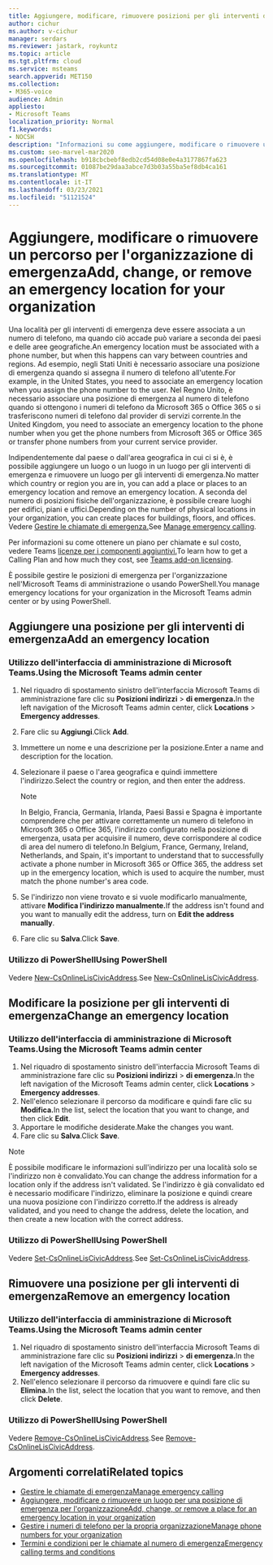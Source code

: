 ```yaml
---
title: Aggiungere, modificare, rimuovere posizioni per gli interventi di emergenza
author: cichur
ms.author: v-cichur
manager: serdars
ms.reviewer: jastark, roykuntz
ms.topic: article
ms.tgt.pltfrm: cloud
ms.service: msteams
search.appverid: MET150
ms.collection:
- M365-voice
audience: Admin
appliesto:
- Microsoft Teams
localization_priority: Normal
f1.keywords:
- NOCSH
description: "Informazioni su come aggiungere, modificare o rimuovere una posizione per gli interventi di emergenza per l'organizzazione nell'Microsoft Teams di amministrazione. "
ms.custom: seo-marvel-mar2020
ms.openlocfilehash: b918cbcbebf8edb2cd54d08e0e4a3177867fa623
ms.sourcegitcommit: 01087be29daa3abce7d3b03a55ba5ef8db4ca161
ms.translationtype: MT
ms.contentlocale: it-IT
ms.lasthandoff: 03/23/2021
ms.locfileid: "51121524"
---
```

# <a name="add-change-or-remove-an-emergency-location-for-your-organization"></a><span data-ttu-id="edec1-103">Aggiungere, modificare o rimuovere un percorso per l'organizzazione di emergenza</span><span class="sxs-lookup"><span data-stu-id="edec1-103">Add, change, or remove an emergency location for your organization</span></span>

<span data-ttu-id="edec1-104">Una località per gli interventi di emergenza deve essere associata a un numero di telefono, ma quando ciò accade può variare a seconda dei paesi e delle aree geografiche.</span><span class="sxs-lookup"><span data-stu-id="edec1-104">An emergency location must be associated with a phone number, but when this happens can vary between countries and regions.</span></span> <span data-ttu-id="edec1-105">Ad esempio, negli Stati Uniti è necessario associare una posizione di emergenza quando si assegna il numero di telefono all'utente.</span><span class="sxs-lookup"><span data-stu-id="edec1-105">For example, in the United States, you need to associate an emergency location when you assign the phone number to the user.</span></span> <span data-ttu-id="edec1-106">Nel Regno Unito, è necessario associare una posizione di emergenza al numero di telefono quando si ottengono i numeri di telefono da Microsoft 365 o Office 365 o si trasferiscono numeri di telefono dal provider di servizi corrente.</span><span class="sxs-lookup"><span data-stu-id="edec1-106">In the United Kingdom, you need to associate an emergency location to the phone number when you get the phone numbers from Microsoft 365 or Office 365 or transfer phone numbers from your current service provider.</span></span>

<span data-ttu-id="edec1-107">Indipendentemente dal paese o dall'area geografica in cui ci si è, è possibile aggiungere un luogo o un luogo in un luogo per gli interventi di emergenza e rimuovere un luogo per gli interventi di emergenza.</span><span class="sxs-lookup"><span data-stu-id="edec1-107">No matter which country or region you are in, you can add a place or places to an emergency location and remove an emergency location.</span></span> <span data-ttu-id="edec1-108">A seconda del numero di posizioni fisiche dell'organizzazione, è possibile creare luoghi per edifici, piani e uffici.</span><span class="sxs-lookup"><span data-stu-id="edec1-108">Depending on the number of physical locations in your organization, you can create places for buildings, floors, and offices.</span></span> <span data-ttu-id="edec1-109">Vedere [Gestire le chiamate di emergenza.](what-are-emergency-locations-addresses-and-call-routing.md)</span><span class="sxs-lookup"><span data-stu-id="edec1-109">See [Manage emergency calling](what-are-emergency-locations-addresses-and-call-routing.md).</span></span>
  
<span data-ttu-id="edec1-110">Per informazioni su come ottenere un piano per chiamate e sul costo, vedere Teams [licenze per i componenti aggiuntivi.](./teams-add-on-licensing/microsoft-teams-add-on-licensing.md)</span><span class="sxs-lookup"><span data-stu-id="edec1-110">To learn how to get a Calling Plan and how much they cost, see [Teams add-on licensing](./teams-add-on-licensing/microsoft-teams-add-on-licensing.md).</span></span>

<span data-ttu-id="edec1-111">È possibile gestire le posizioni di emergenza per l'organizzazione nell'Microsoft Teams di amministrazione o usando PowerShell.</span><span class="sxs-lookup"><span data-stu-id="edec1-111">You manage emergency locations for your organization in the Microsoft Teams admin center or by using PowerShell.</span></span>
  
## <a name="add-an-emergency-location"></a><span data-ttu-id="edec1-112">Aggiungere una posizione per gli interventi di emergenza</span><span class="sxs-lookup"><span data-stu-id="edec1-112">Add an emergency location</span></span>

### <a name="using-the-microsoft-teams-admin-center"></a><span data-ttu-id="edec1-113">Utilizzo dell'interfaccia di amministrazione di Microsoft Teams.</span><span class="sxs-lookup"><span data-stu-id="edec1-113">Using the Microsoft Teams admin center</span></span>

1. <span data-ttu-id="edec1-114">Nel riquadro di spostamento sinistro dell'interfaccia Microsoft Teams di amministrazione fare clic su **Posizioni indirizzi**  >  **di emergenza.**</span><span class="sxs-lookup"><span data-stu-id="edec1-114">In the left navigation of the Microsoft Teams admin center, click **Locations** > **Emergency addresses**.</span></span>
2. <span data-ttu-id="edec1-115">Fare clic su **Aggiungi**.</span><span class="sxs-lookup"><span data-stu-id="edec1-115">Click **Add**.</span></span>
3. <span data-ttu-id="edec1-116">Immettere un nome e una descrizione per la posizione.</span><span class="sxs-lookup"><span data-stu-id="edec1-116">Enter a name and description for the location.</span></span>
4. <span data-ttu-id="edec1-117">Selezionare il paese o l'area geografica e quindi immettere l'indirizzo.</span><span class="sxs-lookup"><span data-stu-id="edec1-117">Select the country or region, and then enter the address.</span></span>

   > [!NOTE]
   > <span data-ttu-id="edec1-118">In Belgio, Francia, Germania, Irlanda, Paesi Bassi e Spagna è importante comprendere che per attivare correttamente un numero di telefono in Microsoft 365 o Office 365, l'indirizzo configurato nella posizione di emergenza, usata per acquisire il numero, deve corrispondere al codice di area del numero di telefono.</span><span class="sxs-lookup"><span data-stu-id="edec1-118">In Belgium, France, Germany, Ireland, Netherlands, and Spain, it's important to understand that to successfully activate a phone number in Microsoft 365 or Office 365, the address set up in the emergency location, which is used to acquire the number, must match the phone number's area code.</span></span>

5. <span data-ttu-id="edec1-119">Se l'indirizzo non viene trovato e si vuole modificarlo manualmente, attivare **Modifica l'indirizzo manualmente.**</span><span class="sxs-lookup"><span data-stu-id="edec1-119">If the address isn't found and you want to manually edit the address, turn on **Edit the address manually**.</span></span>
6. <span data-ttu-id="edec1-120">Fare clic su **Salva**.</span><span class="sxs-lookup"><span data-stu-id="edec1-120">Click **Save**.</span></span>

### <a name="using-powershell"></a><span data-ttu-id="edec1-121">Utilizzo di PowerShell</span><span class="sxs-lookup"><span data-stu-id="edec1-121">Using PowerShell</span></span>

<span data-ttu-id="edec1-122">Vedere [New-CsOnlineLisCivicAddress](/powershell/module/skype/new-csonlineliscivicaddress).</span><span class="sxs-lookup"><span data-stu-id="edec1-122">See [New-CsOnlineLisCivicAddress](/powershell/module/skype/new-csonlineliscivicaddress).</span></span>
    
## <a name="change-an-emergency-location"></a><span data-ttu-id="edec1-123">Modificare la posizione per gli interventi di emergenza</span><span class="sxs-lookup"><span data-stu-id="edec1-123">Change an emergency location</span></span>

### <a name="using-the-microsoft-teams-admin-center"></a><span data-ttu-id="edec1-124">Utilizzo dell'interfaccia di amministrazione di Microsoft Teams.</span><span class="sxs-lookup"><span data-stu-id="edec1-124">Using the Microsoft Teams admin center</span></span>

1. <span data-ttu-id="edec1-125">Nel riquadro di spostamento sinistro dell'interfaccia Microsoft Teams di amministrazione fare clic su **Posizioni indirizzi**  >  **di emergenza.**</span><span class="sxs-lookup"><span data-stu-id="edec1-125">In the left navigation of the Microsoft Teams admin center, click **Locations** > **Emergency addresses**.</span></span>
2. <span data-ttu-id="edec1-126">Nell'elenco selezionare il percorso da modificare e quindi fare clic su **Modifica.**</span><span class="sxs-lookup"><span data-stu-id="edec1-126">In the list, select the location that you want to change, and then click **Edit**.</span></span>
3. <span data-ttu-id="edec1-127">Apportare le modifiche desiderate.</span><span class="sxs-lookup"><span data-stu-id="edec1-127">Make the changes you want.</span></span>
4. <span data-ttu-id="edec1-128">Fare clic su **Salva**.</span><span class="sxs-lookup"><span data-stu-id="edec1-128">Click **Save**.</span></span>

> [!NOTE]
> <span data-ttu-id="edec1-129">È possibile modificare le informazioni sull'indirizzo per una località solo se l'indirizzo non è convalidato.</span><span class="sxs-lookup"><span data-stu-id="edec1-129">You can change the address information for a location only if the address isn't validated.</span></span> <span data-ttu-id="edec1-130">Se l'indirizzo è già convalidato ed è necessario modificare l'indirizzo, eliminare la posizione e quindi creare una nuova posizione con l'indirizzo corretto.</span><span class="sxs-lookup"><span data-stu-id="edec1-130">If the address is already validated, and you need to change the address, delete the location, and then create a new location with the correct address.</span></span>

### <a name="using-powershell"></a><span data-ttu-id="edec1-131">Utilizzo di PowerShell</span><span class="sxs-lookup"><span data-stu-id="edec1-131">Using PowerShell</span></span>

<span data-ttu-id="edec1-132">Vedere [Set-CsOnlineLisCivicAddress](/powershell/module/skype/set-csonlineliscivicaddress).</span><span class="sxs-lookup"><span data-stu-id="edec1-132">See [Set-CsOnlineLisCivicAddress](/powershell/module/skype/set-csonlineliscivicaddress).</span></span>
    
## <a name="remove-an-emergency-location"></a><span data-ttu-id="edec1-133">Rimuovere una posizione per gli interventi di emergenza</span><span class="sxs-lookup"><span data-stu-id="edec1-133">Remove an emergency location</span></span>

### <a name="using-the-microsoft-teams-admin-center"></a><span data-ttu-id="edec1-134">Utilizzo dell'interfaccia di amministrazione di Microsoft Teams.</span><span class="sxs-lookup"><span data-stu-id="edec1-134">Using the Microsoft Teams admin center</span></span>

1. <span data-ttu-id="edec1-135">Nel riquadro di spostamento sinistro dell'interfaccia Microsoft Teams di amministrazione fare clic su **Posizioni indirizzi**  >  **di emergenza.**</span><span class="sxs-lookup"><span data-stu-id="edec1-135">In the left navigation of the Microsoft Teams admin center, click **Locations** > **Emergency addresses**.</span></span>
2. <span data-ttu-id="edec1-136">Nell'elenco selezionare il percorso da rimuovere e quindi fare clic su **Elimina.**</span><span class="sxs-lookup"><span data-stu-id="edec1-136">In the list, select the location that you want to remove, and then click **Delete**.</span></span>

### <a name="using-powershell"></a><span data-ttu-id="edec1-137">Utilizzo di PowerShell</span><span class="sxs-lookup"><span data-stu-id="edec1-137">Using PowerShell</span></span>

<span data-ttu-id="edec1-138">Vedere [Remove-CsOnlineLisCivicAddress](/powershell/module/skype/remove-csonlineliscivicaddress).</span><span class="sxs-lookup"><span data-stu-id="edec1-138">See [Remove-CsOnlineLisCivicAddress](/powershell/module/skype/remove-csonlineliscivicaddress).</span></span>

## <a name="related-topics"></a><span data-ttu-id="edec1-139">Argomenti correlati</span><span class="sxs-lookup"><span data-stu-id="edec1-139">Related topics</span></span>

- [<span data-ttu-id="edec1-140">Gestire le chiamate di emergenza</span><span class="sxs-lookup"><span data-stu-id="edec1-140">Manage emergency calling</span></span>](what-are-emergency-locations-addresses-and-call-routing.md)
- [<span data-ttu-id="edec1-141">Aggiungere, modificare o rimuovere un luogo per una posizione di emergenza per l'organizzazione</span><span class="sxs-lookup"><span data-stu-id="edec1-141">Add, change, or remove a place for an emergency location in your organization</span></span>](add-change-remove-emergency-place-organization.md)
- [<span data-ttu-id="edec1-142">Gestire i numeri di telefono per la propria organizzazione</span><span class="sxs-lookup"><span data-stu-id="edec1-142">Manage phone numbers for your organization</span></span>](/microsoftteams/manage-phone-numbers-for-your-organization)
- [<span data-ttu-id="edec1-143">Termini e condizioni per le chiamate al numero di emergenza</span><span class="sxs-lookup"><span data-stu-id="edec1-143">Emergency calling terms and conditions</span></span>](./emergency-calling-terms-and-conditions.md)